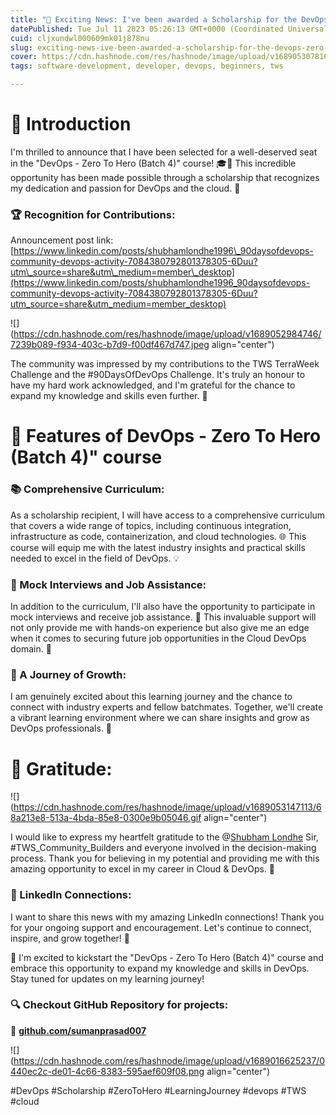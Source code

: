 ```yaml
---
title: "🎉 Exciting News: I've been awarded a Scholarship for the DevOps Zero to Hero Batch 4! 🚀"
datePublished: Tue Jul 11 2023 05:26:13 GMT+0000 (Coordinated Universal Time)
cuid: cljxundwl000609mk01j878nu
slug: exciting-news-ive-been-awarded-a-scholarship-for-the-devops-zero-to-hero-batch-4
cover: https://cdn.hashnode.com/res/hashnode/image/upload/v1689053078167/7b00fb44-ca7a-41c3-addb-0c03be3dd6a4.gif
tags: software-development, developer, devops, beginners, tws

---
```


# **📍 Introduction**

I'm thrilled to announce that I have been selected for a well-deserved seat in the "DevOps - Zero To Hero (Batch 4)" course! 🎓🌟 This incredible opportunity has been made possible through a scholarship that recognizes my dedication and passion for DevOps and the cloud. 🙌

### 🏆 Recognition for Contributions:

Announcement post link: [https://www.linkedin.com/posts/shubhamlondhe1996\_90daysofdevops-community-devops-activity-7084380792801378305-6Duu?utm\_source=share&utm\_medium=member\_desktop](https://www.linkedin.com/posts/shubhamlondhe1996_90daysofdevops-community-devops-activity-7084380792801378305-6Duu?utm_source=share&utm_medium=member_desktop)

![](https://cdn.hashnode.com/res/hashnode/image/upload/v1689052984746/7239b089-f934-403c-b7d9-f00df467d747.jpeg align="center")

The community was impressed by my contributions to the TWS TerraWeek Challenge and the #90DaysOfDevOps Challenge. It's truly an honour to have my hard work acknowledged, and I'm grateful for the chance to expand my knowledge and skills even further. 🤝

# **📍** Features of DevOps - Zero To Hero (Batch 4)" course

### 📚 Comprehensive Curriculum:

As a scholarship recipient, I will have access to a comprehensive curriculum that covers a wide range of topics, including continuous integration, infrastructure as code, containerization, and cloud technologies. 🌐 This course will equip me with the latest industry insights and practical skills needed to excel in the field of DevOps. 💡

### 🎯 Mock Interviews and Job Assistance:

In addition to the curriculum, I'll also have the opportunity to participate in mock interviews and receive job assistance. 🤝 This invaluable support will not only provide me with hands-on experience but also give me an edge when it comes to securing future job opportunities in the Cloud DevOps domain. 💼

### 🌟 A Journey of Growth:

I am genuinely excited about this learning journey and the chance to connect with industry experts and fellow batchmates. Together, we'll create a vibrant learning environment where we can share insights and grow as DevOps professionals. 🌱

# 🙏 Gratitude:

![](https://cdn.hashnode.com/res/hashnode/image/upload/v1689053147113/68a213e8-513a-4bda-85e8-0300e9b05046.gif align="center")

I would like to express my heartfelt gratitude to the @[Shubham Londhe](@TrainWithShubham) Sir, #TWS\_Community\_Builders and everyone involved in the decision-making process. Thank you for believing in my potential and providing me with this amazing opportunity to excel in my career in Cloud & DevOps. 🙌

### 💼 LinkedIn Connections:

I want to share this news with my amazing LinkedIn connections! Thank you for your ongoing support and encouragement. Let's continue to connect, inspire, and grow together! 🤗

🎉 I'm excited to kickstart the "DevOps - Zero To Hero (Batch 4)" course and embrace this opportunity to expand my knowledge and skills in DevOps. Stay tuned for updates on my learning journey!

### **🔍 Checkout GitHub Repository for projects:**

**🔗** [**github.com/sumanprasad007**](http://github.com/sumanprasad007)

![](https://cdn.hashnode.com/res/hashnode/image/upload/v1689016625237/0440ec2c-de01-4c66-8383-595aef609f08.png align="center")

#DevOps #Scholarship #ZeroToHero #LearningJourney #devops #TWS #cloud